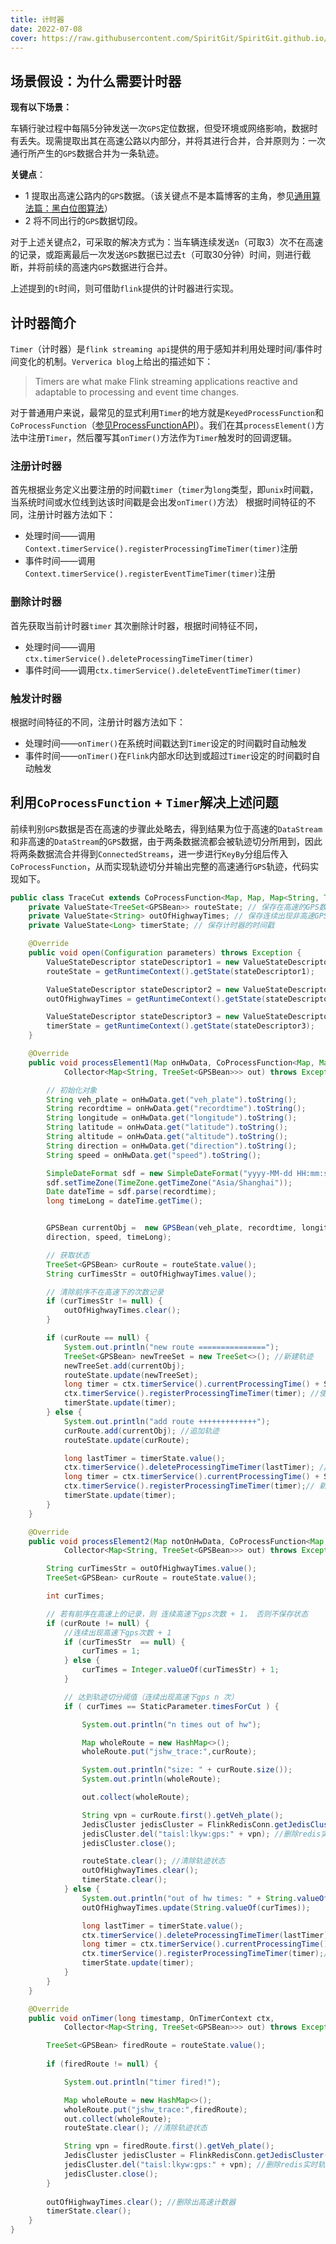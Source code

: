 ```yaml
---
title: 计时器
date: 2022-07-08
cover: https://raw.githubusercontent.com/SpiritGit/SpiritGit.github.io/main/src/images/covers/flink_logo.jpg
---
```


## 场景假设：为什么需要计时器

**现有以下场景：**

车辆行驶过程中每隔5分钟发送一次`GPS`定位数据，但受环境或网络影响，数据时有丢失。现需提取出其在高速公路以内部分，并将其进行合并，合并原则为：一次通行所产生的`GPS`数据合并为一条轨迹。

**关键点**：
- 1 提取出高速公路内的`GPS`数据。（该关键点不是本篇博客的主角，参见[通用算法篇：黑白位图算法](/articles/general_algorithm/bitmap)）
- 2 将不同出行的`GPS`数据切段。 

对于上述关键点2，可采取的解决方式为：当车辆连续发送`n`（可取3）次不在高速的记录，或距离最后一次发送`GPS`数据已过去`t`（可取30分钟）时间，则进行截断，并将前续的高速内`GPS`数据进行合并。

上述提到的`t`时间，则可借助`flink`提供的计时器进行实现。


## 计时器简介

`Timer`（计时器）是`flink streaming api`提供的用于感知并利用处理时间/事件时间变化的机制。`Ververica blog`上给出的描述如下：

> Timers are what make Flink streaming applications reactive and adaptable to processing and event time changes.

对于普通用户来说，最常见的显式利用`Timer`的地方就是`KeyedProcessFunction`和`CoProcessFunction`（[参见ProcessFunctionAPI](/articles/apache_flink/ProcessFunction)）。我们在其`processElement()`方法中注册`Timer`，然后覆写其`onTimer()`方法作为`Timer`触发时的回调逻辑。

### 注册计时器

首先根据业务定义出要注册的时间戳`timer`（`timer`为`long`类型，即`unix`时间戳，当系统时间或水位线到达该时间戳是会出发`onTimer()`方法）
根据时间特征的不同，注册计时器方法如下：

- 处理时间——调用`Context.timerService().registerProcessingTimeTimer(timer)`注册
- 事件时间——调用`Context.timerService().registerEventTimeTimer(timer)`注册

### 删除计时器

首先获取当前计时器`timer`
其次删除计时器，根据时间特征不同，
- 处理时间——调用 `ctx.timerService().deleteProcessingTimeTimer(timer)`
- 事件时间——调用`ctx.timerService().deleteEventTimeTimer(timer)`

### 触发计时器

根据时间特征的不同，注册计时器方法如下：

- 处理时间——`onTimer()`在系统时间戳达到`Timer`设定的时间戳时自动触发
- 事件时间——`onTimer()`在`Flink`内部水印达到或超过`Timer`设定的时间戳时自动触发


## 利用`CoProcessFunction` + `Timer`解决上述问题

前续判别`GPS`数据是否在高速的步骤此处略去，得到结果为位于高速的`DataStream`和非高速的`DataStream`的`GPS`数据，由于两条数据流都会被轨迹切分所用到，因此将两条数据流合并得到`ConnectedStreams`，进一步进行`KeyBy`分组后传入`CoProcessFunction`，从而实现轨迹切分并输出完整的高速通行`GPS`轨迹，代码实现如下。

```java
public class TraceCut extends CoProcessFunction<Map, Map, Map<String, TreeSet<GPSBean>>> {
    private ValueState<TreeSet<GPSBean>> routeState; // 保存在高速的GPS数据
    private ValueState<String> outOfHighwayTimes; // 保存连续出现非高速GPS数据次数
    private ValueState<Long> timerState; // 保存计时器的时间戳

    @Override
    public void open(Configuration parameters) throws Exception {
        ValueStateDescriptor stateDescriptor1 = new ValueStateDescriptor<>("route state", GPSBean.class);
        routeState = getRuntimeContext().getState(stateDescriptor1);

        ValueStateDescriptor stateDescriptor2 = new ValueStateDescriptor<>("contiously out of hw times", String.class);
        outOfHighwayTimes = getRuntimeContext().getState(stateDescriptor2);

        ValueStateDescriptor stateDescriptor3 = new ValueStateDescriptor<>("last gps time", Types.LONG);
        timerState = getRuntimeContext().getState(stateDescriptor3);
    }

    @Override
    public void processElement1(Map onHwData, CoProcessFunction<Map, Map, Map<String, TreeSet<GPSBean>>>.Context ctx,
            Collector<Map<String, TreeSet<GPSBean>>> out) throws Exception {

        // 初始化对象
        String veh_plate = onHwData.get("veh_plate").toString();
        String recordtime = onHwData.get("recordtime").toString();
        String longitude = onHwData.get("longitude").toString();
        String latitude = onHwData.get("latitude").toString();
        String altitude = onHwData.get("altitude").toString();
        String direction = onHwData.get("direction").toString();
        String speed = onHwData.get("speed").toString();

        SimpleDateFormat sdf = new SimpleDateFormat("yyyy-MM-dd HH:mm:ss");
        sdf.setTimeZone(TimeZone.getTimeZone("Asia/Shanghai"));
        Date dateTime = sdf.parse(recordtime);
        long timeLong = dateTime.getTime();


        GPSBean currentObj =  new GPSBean(veh_plate, recordtime, longitude, latitude, altitude,
        direction, speed, timeLong);

        // 获取状态
        TreeSet<GPSBean> curRoute = routeState.value();
        String curTimesStr = outOfHighwayTimes.value();

        // 清除前序不在高速下的次数记录
        if (curTimesStr != null) {
            outOfHighwayTimes.clear();
        }

        if (curRoute == null) {
            System.out.println("new route ===============");
            TreeSet<GPSBean> newTreeSet = new TreeSet<>(); //新建轨迹
            newTreeSet.add(currentObj);
            routeState.update(newTreeSet);
            long timer = ctx.timerService().currentProcessingTime() + StaticParameter.outOfHwMillSeconds; //当前时间 + 指定的延迟时间
            ctx.timerService().registerProcessingTimeTimer(timer); //使用上一行中 timer 注册计时器，timer时间内无新的在高速内的数据，则到期
            timerState.update(timer);
        } else {
            System.out.println("add route +++++++++++++");
            curRoute.add(currentObj); //追加轨迹
            routeState.update(curRoute);

            long lastTimer = timerState.value();
            ctx.timerService().deleteProcessingTimeTimer(lastTimer); //删除原定时器
            long timer = ctx.timerService().currentProcessingTime() + StaticParameter.outOfHwMillSeconds;
            ctx.timerService().registerProcessingTimeTimer(timer);// 新设置30分钟定时器
            timerState.update(timer);
        } 
    }

    @Override
    public void processElement2(Map notOnHwData, CoProcessFunction<Map, Map, Map<String, TreeSet<GPSBean>>>.Context ctx,
            Collector<Map<String, TreeSet<GPSBean>>> out) throws Exception {

        String curTimesStr = outOfHighwayTimes.value();
        TreeSet<GPSBean> curRoute = routeState.value();

        int curTimes; 

        // 若有前序在高速上的记录，则 连续高速下gps次数 + 1， 否则不保存状态
        if (curRoute != null) {
            //连续出现高速下gps次数 + 1
            if (curTimesStr  == null) {
                curTimes = 1;
            } else {
                curTimes = Integer.valueOf(curTimesStr) + 1;
            }

            // 达到轨迹切分阈值（连续出现高速下gps n 次）
            if ( curTimes == StaticParameter.timesForCut ) {

                System.out.println("n times out of hw");

                Map wholeRoute = new HashMap<>();
                wholeRoute.put("jshw_trace:",curRoute);

                System.out.println("size: " + curRoute.size());
                System.out.println(wholeRoute);

                out.collect(wholeRoute);

                String vpn = curRoute.first().getVeh_plate();
                JedisCluster jedisCluster = FlinkRedisConn.getJedisCluster(); //集群
                jedisCluster.del("taisl:lkyw:gps:" + vpn); //删除redis实时轨迹
                jedisCluster.close();

                routeState.clear(); //清除轨迹状态
                outOfHighwayTimes.clear();
                timerState.clear();
            } else {
                System.out.println("out of hw times: " + String.valueOf(curTimes));
                outOfHighwayTimes.update(String.valueOf(curTimes));

                long lastTimer = timerState.value();
                ctx.timerService().deleteProcessingTimeTimer(lastTimer); //删除原定时器
                long timer = ctx.timerService().currentProcessingTime() + StaticParameter.outOfHwMillSeconds;
                ctx.timerService().registerProcessingTimeTimer(timer);// 新设置30分钟定时器
                timerState.update(timer);
            }
        }
    }

    @Override
    public void onTimer(long timestamp, OnTimerContext ctx,
            Collector<Map<String, TreeSet<GPSBean>>> out) throws Exception {

        TreeSet<GPSBean> firedRoute = routeState.value();
        
        if (firedRoute != null) {

            System.out.println("timer fired!");

            Map wholeRoute = new HashMap<>();
            wholeRoute.put("jshw_trace:",firedRoute);
            out.collect(wholeRoute);
            routeState.clear(); //清除轨迹状态

            String vpn = firedRoute.first().getVeh_plate();
            JedisCluster jedisCluster = FlinkRedisConn.getJedisCluster(); //集群
            jedisCluster.del("taisl:lkyw:gps:" + vpn); //删除redis实时轨迹
            jedisCluster.close();
        }
        
        outOfHighwayTimes.clear(); //删除出高速计数器
        timerState.clear();
    }
}
```